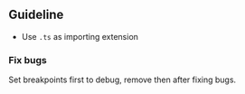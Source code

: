 
## Guideline

* Use `.ts` as importing extension

### Fix bugs

Set breakpoints first to debug, remove then after fixing bugs.